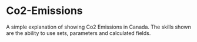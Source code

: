 # Co2-Emissions
A simple explanation of showing Co2 Emissions in Canada. The skills shown are the ability to use sets, parameters and calculated fields.
